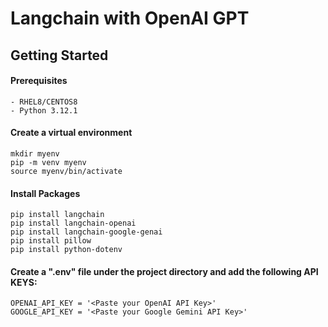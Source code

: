 # Langchain with OpenAI GPT


## Getting Started

#### Prerequisites
```
- RHEL8/CENTOS8
- Python 3.12.1
```

#### Create a virtual environment
```
mkdir myenv
pip -m venv myenv
source myenv/bin/activate
```

#### Install Packages 
```
pip install langchain
pip install langchain-openai
pip install langchain-google-genai
pip install pillow
pip install python-dotenv
```

#### Create a ".env" file under the project directory and add the following API KEYS:
```
OPENAI_API_KEY = '<Paste your OpenAI API Key>'
GOOGLE_API_KEY = '<Paste your Google Gemini API Key>'
```
